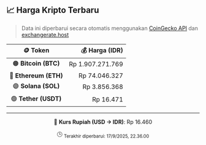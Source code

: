 

<!-- HARGA_KRIPTO -->
## 📈 Harga Kripto Terbaru

> Data ini diperbarui secara otomatis menggunakan [CoinGecko API](https://www.coingecko.com/) dan [exchangerate.host](https://exchangerate.host/)

<div align="center">

| 🪙 Token | 💰 Harga (IDR) |
|:------:|---------------:|
| 🟠 **Bitcoin (BTC)**   | Rp 1.907.271.769 |
| 🔵 **Ethereum (ETH)**  | Rp 74.046.327 |
| 🟣 **Solana (SOL)**    | Rp 3.856.368 |
| 🟢 **Tether (USDT)**   | Rp 16.471 |

---

💱 **Kurs Rupiah (USD → IDR)**: Rp 16.460

🕒 <sub>Terakhir diperbarui: 17/9/2025, 22.36.00</sub>

</div>
<!-- /HARGA_KRIPTO -->